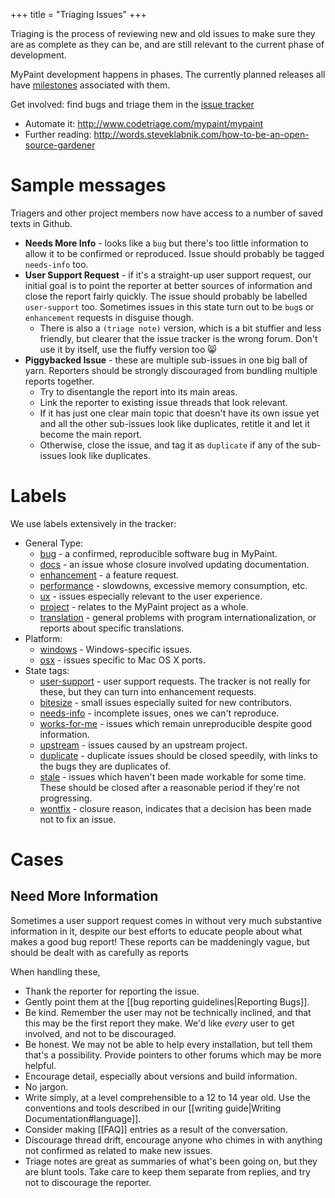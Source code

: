 +++
title = "Triaging Issues"
+++

Triaging is the process of reviewing new and old issues to make sure they are as
complete as they can be, and are still relevant to the current phase of development.<!--more-->

MyPaint development happens in phases. The currently planned releases all have [milestones](https://github.com/mypaint/mypaint/milestones) associated with them.

Get involved: find bugs and triage them in the [issue tracker](https://github.com/mypaint/mypaint/issues)
* Automate it: <http://www.codetriage.com/mypaint/mypaint>
* Further reading: <http://words.steveklabnik.com/how-to-be-an-open-source-gardener>

# Sample messages
Triagers and other project members now have access to a number of saved texts in Github.

* **Needs More Info** - looks like a `bug` but there's too little information to allow it to be confirmed or reproduced. Issue should probably be tagged `needs-info` too.
* **User Support Request** - if it's a straight-up user support request, our initial goal is to point the reporter at better sources of information and close the report fairly quickly. The issue should probably be labelled `user-support` too. Sometimes issues in this state turn out to be `bug`s or `enhancement` requests in disguise though.
  * There is also a `(triage note)` version, which is a bit stuffier and less friendly, but clearer that the issue tracker is the wrong forum. Don't use it by itself, use the fluffy version too :smile_cat: 
* **Piggybacked Issue** - these are multiple sub-issues in one big ball of yarn. Reporters should be strongly discouraged from bundling multiple reports together.
  * Try to disentangle the report into its main areas.
  * Link the reporter to existing issue threads that look relevant.
  * If it has just one clear main topic that doesn't have its own issue yet
and all the other sub-issues look like duplicates,
retitle it and let it become the main report.
  * Otherwise, close the issue, and tag it as `duplicate` if any of the sub-issues look like duplicates.

# Labels

We use labels extensively in the tracker:
* General Type:
  * [bug](https://github.com/mypaint/mypaint/labels/bug) - a confirmed, reproducible software bug in MyPaint.
  * [docs](https://github.com/mypaint/mypaint/labels/docs) - an issue whose closure involved updating documentation.
  * [enhancement](https://github.com/mypaint/mypaint/labels/enhancement) - a feature request.
  * [performance](https://github.com/mypaint/mypaint/labels/performance) - slowdowns, excessive memory consumption, etc.
  * [ux](https://github.com/mypaint/mypaint/labels/UX) - issues especially relevant to the user experience.
  * [project](https://github.com/mypaint/mypaint/labels/project) - relates to the MyPaint project as a whole.
  * [translation](https://github.com/mypaint/mypaint/labels/translation) - general problems with program internationalization, or reports about specific translations.
* Platform:
  * [windows](https://github.com/mypaint/mypaint/labels/windows) - Windows-specific issues.
  * [osx](https://github.com/mypaint/mypaint/labels/osx) - issues specific to Mac OS X ports.
* State tags:
  * [user-support](https://github.com/mypaint/mypaint/labels/user-support) - user support requests. The tracker is not really for these, but they can turn into enhancement requests.
  * [bitesize](https://github.com/mypaint/mypaint/labels/bitesize) - small issues especially suited for new contributors.
  * [needs-info](https://github.com/mypaint/mypaint/labels/needs-info) - incomplete issues, ones we can't reproduce.
  * [works-for-me](https://github.com/mypaint/mypaint/labels/works-for-me) - issues which remain unreproducible despite good information.
  * [upstream](https://github.com/mypaint/mypaint/labels/upstream) - issues caused by an upstream project.
  * [duplicate](https://github.com/mypaint/mypaint/labels/duplicate) - duplicate issues should be closed speedily, with links to the bugs they are duplicates of.
  * [stale](https://github.com/mypaint/mypaint/labels/stale) - issues which haven't been made workable for some time. These should be closed after a reasonable period if they're not progressing.
  * [wontfix](https://github.com/mypaint/mypaint/labels/wontfix) - closure reason, indicates that a decision has been made not to fix an issue.

# Cases

## Need More Information

Sometimes a user support request comes in without very much substantive information
in it, despite our best efforts to educate people about what makes a good bug report!
These reports can be maddeningly vague, but should be dealt with as carefully as reports

When handling these,
* Thank the reporter for reporting the issue.
* Gently point them at the [[bug reporting guidelines|Reporting Bugs]].
* Be kind.
  Remember the user may not be technically inclined,
  and that this may be the first report they make.
  We'd like _every_ user to get involved, and not to be discouraged.
* Be honest. We may not be able to help every installation, but tell them that's
a possibility. Provide pointers to other forums which may be more helpful.
* Encourage detail, especially about versions and build information.
* No jargon.
* Write simply, at a level comprehensible to a 12 to 14 year old.
  Use the conventions and tools described in our [[writing guide|Writing Documentation#language]].
* Consider making [[FAQ]] entries as a result of the conversation.
* Discourage thread drift, encourage anyone who chimes in with anything not confirmed
as related to make new issues.
* Triage notes are great as summaries of what's been going on, but they are blunt
tools. Take care to keep them separate from replies, and try not to discourage the reporter.

[guide.reporting]: https://github.com/mypaint/mypaint/wiki/Reporting-Bugs
[guide.contributing]: https://github.com/mypaint/mypaint/blob/master/CONTRIBUTING.md
